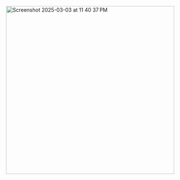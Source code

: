 <img width="460" alt="Screenshot 2025-03-03 at 11 40 37 PM" src="https://github.com/user-attachments/assets/54743526-86d8-421f-82f6-dce41911ed08" />
